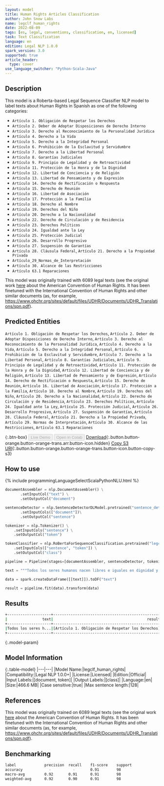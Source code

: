 ```yaml
---
layout: model
title: Human Rights Articles Classification
author: John Snow Labs
name: legclf_human_rights
date: 2022-08-09
tags: [es, legal, conventions, classification, en, licensed]
task: Text Classification
language: en
edition: Legal NLP 1.0.0
spark_version: 3.0
supported: true
article_header:
  type: cover
use_language_switcher: "Python-Scala-Java"
---
```


## Description

This model is a Roberta-based Legal Sequence Classifier NLP model to label texts about Human Rights in Spanish as one of the following categories:

- `Artículo 1. Obligación de Respetar los Derechos`
- `Artículo 2. Deber de Adoptar Disposiciones de Derecho Interno`
- `Artículo 3. Derecho al Reconocimiento de la Personalidad Jurídica`
- `Artículo 4. Derecho a la Vida`
- `Artículo 5. Derecho a la Integridad Personal`
- `Artículo 6. Prohibición de la Esclavitud y Servidumbre`
- `Artículo 7. Derecho a la Libertad Personal`
- `Artículo 8. Garantías Judiciales`
- `Artículo 9. Principio de Legalidad y de Retroactividad`
- `Artículo 11. Protección de la Honra y de la Dignidad`
- `Artículo 12. Libertad de Conciencia y de Religión`
- `Artículo 13. Libertad de Pensamiento y de Expresión`
- `Artículo 14. Derecho de Rectificación o Respuesta`
- `Artículo 15. Derecho de Reunión`
- `Artículo 16. Libertad de Asociación`
- `Artículo 17. Protección a la Familia`
- `Artículo 18. Derecho al Nombre`
- `Artículo 19. Derechos del Niño`
- `Artículo 20. Derecho a la Nacionalidad`
- `Artículo 22. Derecho de Circulación y de Residencia`
- `Artículo 23. Derechos Políticos`
- `Artículo 24. Igualdad ante la Ley`
- `Artículo 25. Protección Judicial`
- `Artículo 26. Desarrollo Progresivo`
- `Artículo 27. Suspensión de Garantías`
- `Artículo 28. Cláusula Federal`, `Artículo 21. Derecho a la Propiedad Privada`
- `Artículo_29_Normas_de_Interpretación`
- `Artículo 30. Alcance de las Restricciones`
- `Artículo 63.1 Reparaciones`

This model was originally trained with 6089 legal texts (see the original work [here](https://huggingface.co/hackathon-pln-es/jurisbert-clas-art-convencion-americana-dh) about the American Convention of Human Rights. It has been finetuned with the International Convention of Human Rights and other similar documents (as, for example, https://www.ohchr.org/sites/default/files/UDHR/Documents/UDHR_Translations/spn.pdf).

## Predicted Entities

`Artículo 1. Obligación de Respetar los Derechos`, `Artículo 2. Deber de Adoptar Disposiciones de Derecho Interno`, `Artículo 3. Derecho al Reconocimiento de la Personalidad Jurídica`, `Artículo 4. Derecho a la Vida`, `Artículo 5. Derecho a la Integridad Personal`, `Artículo 6. Prohibición de la Esclavitud y Servidumbre`, `Artículo 7. Derecho a la Libertad Personal`, `Artículo 8. Garantías Judiciales`, `Artículo 9. Principio de Legalidad y de Retroactividad`, `Artículo 11. Protección de la Honra y de la Dignidad`, `Artículo 12. Libertad de Conciencia y de Religión`, `Artículo 13. Libertad de Pensamiento y de Expresión`, `Artículo 14. Derecho de Rectificación o Respuesta`, `Artículo 15. Derecho de Reunión`, `Artículo 16. Libertad de Asociación`, `Artículo 17. Protección a la Familia`, `Artículo 18. Derecho al Nombre`, `Artículo 19. Derechos del Niño`, `Artículo 20. Derecho a la Nacionalidad`, `Artículo 22. Derecho de Circulación y de Residencia`, `Artículo 23. Derechos Políticos`, `Artículo 24. Igualdad ante la Ley`, `Artículo 25. Protección Judicial`, `Artículo 26. Desarrollo Progresivo`, `Artículo 27. Suspensión de Garantías`, `Artículo 28. Cláusula Federal`, `Artículo 21. Derecho a la Propiedad Privada`, `Artículo 29. Normas de Interpretación`, `Artículo 30. Alcance de las Restricciones`, `Artículo 63.1 Reparaciones`

{:.btn-box}
<button class="button button-orange" disabled>Live Demo</button>
<button class="button button-orange" disabled>Open in Colab</button>
[Download](https://s3.amazonaws.com/auxdata.johnsnowlabs.com/legal/models/legclf_human_rights_en_1.0.0_3.2_1660057114857.zip){:.button.button-orange.button-orange-trans.arr.button-icon.hidden}
[Copy S3 URI](s3://auxdata.johnsnowlabs.com/legal/models/legclf_human_rights_en_1.0.0_3.2_1660057114857.zip){:.button.button-orange.button-orange-trans.button-icon.button-copy-s3}

## How to use



<div class="tabs-box" markdown="1">
{% include programmingLanguageSelectScalaPythonNLU.html %}

```python
documentAssembler = nlp.DocumentAssembler() \
       .setInputCol("text") \
       .setOutputCol("document")

sentenceDetector = nlp.SentenceDetectorDLModel.pretrained("sentence_detector_dl", "xx")\
       .setInputCols(["document"])\
       .setOutputCol("sentence")

tokenizer = nlp.Tokenizer() \
    .setInputCols("sentence") \
    .setOutputCol("token")

tokenClassifier = nlp.RoBertaForSequenceClassification.pretrained("legclf_human_rights","en", "legal/models") \
    .setInputCols(["sentence", "token"]) \
    .setOutputCol("class")

pipeline = Pipeline(stages=[documentAssembler, sentenceDetector, tokenizer, tokenClassifier])

text = """Todos los seres humanos nacen libres e iguales en dignidad y derechos y, dotados como están de razón y conciencia, deben comportarse fraternalmente los unos con los otros."""

data = spark.createDataFrame([[text]]).toDF("text")

result = pipeline.fit(data).transform(data)
```

</div>

## Results

```bash
+--------------------+-------------------------------------------------+
|                text|                                           result|
+--------------------+-------------------------------------------------+
|Todos los seres h...|[Artículo 1. Obligación de Respetar los Derechos]|
+--------------------+-------------------------------------------------+
```

{:.model-param}
## Model Information

{:.table-model}
|---|---|
|Model Name:|legclf_human_rights|
|Compatibility:|Legal NLP 1.0.0+|
|License:|Licensed|
|Edition:|Official|
|Input Labels:|[document, token]|
|Output Labels:|[class]|
|Language:|en|
|Size:|466.6 MB|
|Case sensitive:|true|
|Max sentence length:|128|

## References

This model was originally trained on 6089 legal texts (see the original work [here](https://huggingface.co/hackathon-pln-es/jurisbert-clas-art-convencion-americana-dh) about the American Convention of Human Rights. It has been finetuned with the International Convention of Human Rights and other similar documents (as, for example, https://www.ohchr.org/sites/default/files/UDHR/Documents/UDHR_Translations/spn.pdf).

## Benchmarking

```bash
label             precision  recall    f1-score    support
accuracy            -          -       0.91        98
macro-avg         0.92       0.91      0.91        98
weighted-avg      0.92       0.90      0.91        98
```       
